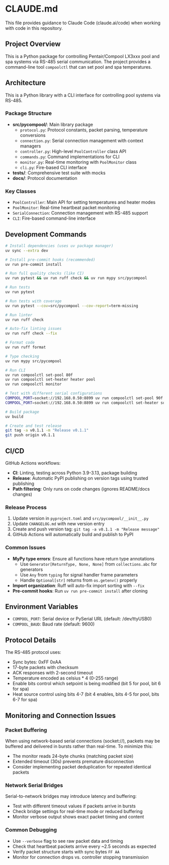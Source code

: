 # CLAUDE.md

This file provides guidance to Claude Code (claude.ai/code) when working with code in this repository.

## Project Overview

This is a Python package for controlling Pentair/Compool LX3xxx pool and spa systems via RS-485 serial communication. The project provides a command-line tool `compoolctl` that can set pool and spa temperatures.

## Architecture

This is a Python library with a CLI interface for controlling pool systems via RS-485.

### Package Structure

- **src/pycompool/**: Main library package
  - `protocol.py`: Protocol constants, packet parsing, temperature conversions
  - `connection.py`: Serial connection management with context managers
  - `controller.py`: High-level `PoolController` class API
  - `commands.py`: Command implementations for CLI
  - `monitor.py`: Real-time monitoring with `PoolMonitor` class
  - `cli.py`: Fire-based CLI interface
- **tests/**: Comprehensive test suite with mocks
- **docs/**: Protocol documentation

### Key Classes

- `PoolController`: Main API for setting temperatures and heater modes
- `PoolMonitor`: Real-time heartbeat packet monitoring
- `SerialConnection`: Connection management with RS-485 support
- `CLI`: Fire-based command-line interface

## Development Commands

```bash
# Install dependencies (uses uv package manager)
uv sync --extra dev

# Install pre-commit hooks (recommended)
uv run pre-commit install

# Run full quality checks (like CI)
uv run pytest && uv run ruff check && uv run mypy src/pycompool

# Run tests
uv run pytest

# Run tests with coverage
uv run pytest --cov=src/pycompool --cov-report=term-missing

# Run linter
uv run ruff check

# Auto-fix linting issues  
uv run ruff check --fix

# Format code
uv run ruff format

# Type checking
uv run mypy src/pycompool

# Run CLI
uv run compoolctl set-pool 80f
uv run compoolctl set-heater heater pool
uv run compoolctl monitor

# Test with different serial configurations
COMPOOL_PORT=socket://192.168.0.50:8899 uv run compoolctl set-pool 90f
COMPOOL_PORT=socket://192.168.0.50:8899 uv run compoolctl set-heater solar-only spa

# Build package
uv build

# Create and test release
git tag -a v0.1.1 -m "Release v0.1.1"
git push origin v0.1.1
```

## CI/CD

GitHub Actions workflows:
- **CI**: Linting, testing across Python 3.9-3.13, package building
- **Release**: Automatic PyPI publishing on version tags using trusted publishing
- **Path filtering**: Only runs on code changes (ignores README/docs changes)

### Release Process

1. Update version in `pyproject.toml` and `src/pycompool/__init__.py`
2. Update `CHANGELOG.md` with new version entry
3. Create and push version tag: `git tag -a v0.1.1 -m "Release message"`
4. GitHub Actions will automatically build and publish to PyPI

### Common Issues

- **MyPy type errors**: Ensure all functions have return type annotations
  - Use `Generator[ReturnType, None, None]` from `collections.abc` for generators
  - Use `Any` from `typing` for signal handler frame parameters
  - Handle `Optional[str]` returns from `os.getenv()` properly
- **Import organization**: Ruff will auto-fix import sorting with `--fix`
- **Pre-commit hooks**: Run `uv run pre-commit install` after cloning

## Environment Variables

- `COMPOOL_PORT`: Serial device or PySerial URL (default: /dev/ttyUSB0)
- `COMPOOL_BAUD`: Baud rate (default: 9600)

## Protocol Details

The RS-485 protocol uses:
- Sync bytes: 0xFF 0xAA
- 17-byte packets with checksum
- ACK responses with 2-second timeout
- Temperature encoded as celsius * 4 (0-255 range)
- Enable bits control which setpoint is being modified (bit 5 for pool, bit 6 for spa)
- Heat source control using bits 4-7 (bit 4 enables, bits 4-5 for pool, bits 6-7 for spa)

## Monitoring and Connection Issues

### Packet Buffering
When using network-based serial connections (socket://), packets may be buffered and delivered in bursts rather than real-time. To minimize this:
- The monitor reads 24-byte chunks (matching packet size)
- Extended timeout (30s) prevents premature disconnection
- Consider implementing packet deduplication for repeated identical packets

### Network Serial Bridges
Serial-to-network bridges may introduce latency and buffering:
- Test with different timeout values if packets arrive in bursts
- Check bridge settings for real-time mode or reduced buffering
- Monitor verbose output shows exact packet timing and content

### Common Debugging
- Use `--verbose` flag to see raw packet data and timing
- Check that heartbeat packets arrive every ~2.5 seconds as expected
- Verify packet structure starts with sync bytes `FF AA`
- Monitor for connection drops vs. controller stopping transmission